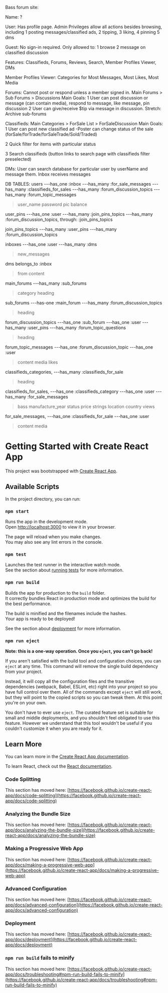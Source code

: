 Bass forum site:

Name: ?

User: Has profile page. Admin Privileges allow all actions besides browsing, including
1 posting messages/classified ads,
2 tipping,
3 liking,
4 pinning
5 dms

Guest: No sign-in required. Only allowed to:
1 browse
2 message on classified discussion

Features: Classifieds, Forums, Reviews, Search, Member Profiles Viewer, DMs

Member Profiles Viewer: Categories for Most Messages, Most Likes, Most Media

Forums: Cannot post or respond unless a member signed in. Main Forums > Sub Forums > Discussions
Main Goals:
1 User can post discussion or message (can contain media), respond to message, like message, pin discussion
2 User can give/receive $tip via message in discussion.
Stretch: Archive sub-forums

Classifieds: Main Categories > ForSale List > ForSaleDiscussion
Main Goals:
1 User can post new classified ad
-Poster can change status of the sale (forSale/forTrade/forSaleTrade/Sold/Traded)

2 Quick filter for items with particular status

3 Search classifieds (button links to search page with classifieds filter preselected)

DMs: User can search database for particular user by userName and message them. Inbox receives messages

DB TABLES:
users
---has_one :inbox
---has_many :for_sale_messages
---has_many :classifieds_for_sales
---has_many :forum_discussion_topics
---has_many :forum_topic_messages

> user_name
> password
> pic
> balance

user_pins
---has_one :user
---has_many :join_pins_topics
---has_many :forum_discussion_topics, through: :join_pins_topics

join_pins_topics
---has_many :user_pins
---has_many :forum_discussion_topics

inboxes
---has_one :user
---has_many :dms

> new_messages

dms
belongs_to :inbox

> from
> content

main_forums
---has_many :sub_forums

> category
> heading

sub_forums
---has-one :main_forum
---has_many :forum_discussion_topics

> heading

forum_discussion_topics
---has_one :sub_forum
---has_one :user
---has_many :user_pins
---has_many :forum_topic_questions

> heading

forum_topic_messages
---has_one :forum_discussion_topic
---has_one :user

> content
> media
> likes

classifieds_categories,
---has_many :classifieds_for_sale

> heading

classifieds_for_sales,
---has_one :classifieds_category
---has_one :user
---has_many :for_sale_messages

> bass
> manufacture_year
> status
> price
> strings
> location
> country
> views

for_sale_messages,
---has_one :classifieds_for_sale
---has_one :user

> content
> media

# Getting Started with Create React App

This project was bootstrapped with [Create React App](https://github.com/facebook/create-react-app).

## Available Scripts

In the project directory, you can run:

### `npm start`

Runs the app in the development mode.\
Open [http://localhost:3000](http://localhost:3000) to view it in your browser.

The page will reload when you make changes.\
You may also see any lint errors in the console.

### `npm test`

Launches the test runner in the interactive watch mode.\
See the section about [running tests](https://facebook.github.io/create-react-app/docs/running-tests) for more information.

### `npm run build`

Builds the app for production to the `build` folder.\
It correctly bundles React in production mode and optimizes the build for the best performance.

The build is minified and the filenames include the hashes.\
Your app is ready to be deployed!

See the section about [deployment](https://facebook.github.io/create-react-app/docs/deployment) for more information.

### `npm run eject`

**Note: this is a one-way operation. Once you `eject`, you can't go back!**

If you aren't satisfied with the build tool and configuration choices, you can `eject` at any time. This command will remove the single build dependency from your project.

Instead, it will copy all the configuration files and the transitive dependencies (webpack, Babel, ESLint, etc) right into your project so you have full control over them. All of the commands except `eject` will still work, but they will point to the copied scripts so you can tweak them. At this point you're on your own.

You don't have to ever use `eject`. The curated feature set is suitable for small and middle deployments, and you shouldn't feel obligated to use this feature. However we understand that this tool wouldn't be useful if you couldn't customize it when you are ready for it.

## Learn More

You can learn more in the [Create React App documentation](https://facebook.github.io/create-react-app/docs/getting-started).

To learn React, check out the [React documentation](https://reactjs.org/).

### Code Splitting

This section has moved here: [https://facebook.github.io/create-react-app/docs/code-splitting](https://facebook.github.io/create-react-app/docs/code-splitting)

### Analyzing the Bundle Size

This section has moved here: [https://facebook.github.io/create-react-app/docs/analyzing-the-bundle-size](https://facebook.github.io/create-react-app/docs/analyzing-the-bundle-size)

### Making a Progressive Web App

This section has moved here: [https://facebook.github.io/create-react-app/docs/making-a-progressive-web-app](https://facebook.github.io/create-react-app/docs/making-a-progressive-web-app)

### Advanced Configuration

This section has moved here: [https://facebook.github.io/create-react-app/docs/advanced-configuration](https://facebook.github.io/create-react-app/docs/advanced-configuration)

### Deployment

This section has moved here: [https://facebook.github.io/create-react-app/docs/deployment](https://facebook.github.io/create-react-app/docs/deployment)

### `npm run build` fails to minify

This section has moved here: [https://facebook.github.io/create-react-app/docs/troubleshooting#npm-run-build-fails-to-minify](https://facebook.github.io/create-react-app/docs/troubleshooting#npm-run-build-fails-to-minify)
